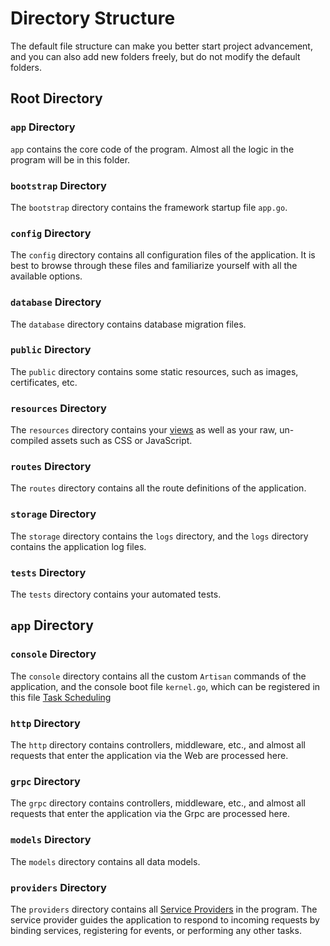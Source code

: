 # Directory Structure

The default file structure can make you better start project advancement, and you can also add new folders freely, but
do not modify the default folders.

## Root Directory

### `app` Directory

`app` contains the core code of the program. Almost all the logic in the program will be in this folder.

### `bootstrap` Directory

The `bootstrap` directory contains the framework startup file `app.go`.

### `config` Directory

The `config` directory contains all configuration files of the application. It is best to browse through these files and
familiarize yourself with all the available options.

### `database` Directory

The `database` directory contains database migration files.

### `public` Directory

The `public` directory contains some static resources, such as images, certificates, etc.

### `resources` Directory

The `resources` directory contains your [views](../the-basics/views.md) as well as your raw, un-compiled assets such as
CSS or JavaScript.

### `routes` Directory

The `routes` directory contains all the route definitions of the application.

### `storage` Directory

The `storage` directory contains the `logs` directory, and the `logs` directory contains the application log files.

### `tests` Directory

The `tests` directory contains your automated tests.

## `app` Directory

### `console` Directory

The `console` directory contains all the custom `Artisan` commands of the application, and the console boot file
`kernel.go`, which can be registered in this file [Task Scheduling](../digging-deeper/task-scheduling.md)

### `http` Directory

The `http` directory contains controllers, middleware, etc., and almost all requests that enter the application via the
Web are processed here.

### `grpc` Directory

The `grpc` directory contains controllers, middleware, etc., and almost all requests that enter the application via the
Grpc are processed here.

### `models` Directory

The `models` directory contains all data models.

### `providers` Directory

The `providers` directory contains all [Service Providers](../architecutre-concepts/service-providers.md) in the
program. The service provider guides the application to respond to incoming requests by binding services, registering
for events, or performing any other tasks.

<CommentService/>

